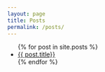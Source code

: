```yaml
---
layout: page
title: Posts
permalink: /posts/
---
```


<ul>
{% for post in site.posts %}
  <li>
    <a href="{{ post.url }}">{{ post.title}}</a>
  </li>
{% endfor %}
</ul>